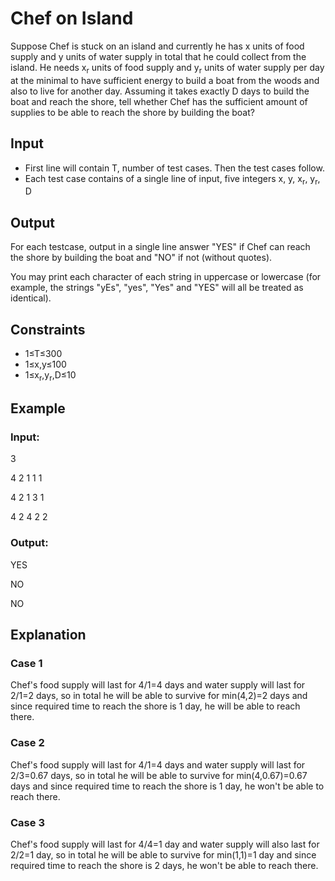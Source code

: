 # Chef on Island

Suppose Chef is stuck on an island and currently he has x units of food supply and y units of water supply in total that he could collect from the island. 
He needs x<sub>r</sub> units of food supply and y<sub>r</sub> units of water supply per day at the minimal to have sufficient energy to build a boat from the woods and also to live for another day. 
Assuming it takes exactly D days to build the boat and reach the shore, tell whether Chef has the 
sufficient amount of supplies to be able to reach the shore by building the boat?

## Input

- First line will contain T, number of test cases. Then the test cases follow.
- Each test case contains of a single line of input, five integers x, y, x<sub>r</sub>, y<sub>r</sub>, D

## Output

For each testcase, output in a single line answer "YES" if Chef can reach the shore by building the boat and "NO" if not (without quotes).

You may print each character of each string in uppercase or lowercase (for example, the strings "yEs", "yes", "Yes" and "YES" will all be treated as identical).

## Constraints

- 1≤T≤300 
- 1≤x,y≤100
- 1≤x<sub>r</sub>,y<sub>r</sub>,D≤10

## Example

### Input:

3

4 2 1 1 1

4 2 1 3 1

4 2 4 2 2

### Output:

YES

NO

NO

## Explanation

### Case 1

Chef's food supply will last for 4/1=4 days and water supply will last for 2/1=2 days, so in total he will be able to survive for min(4,2)=2 days and since 
required time to reach the shore is 1 day, he will be able to reach there.

### Case 2

Chef's food supply will last for 4/1=4 days and water supply will last for 2/3=0.67 days, so in total he will be able to survive for min(4,0.67)=0.67 days and 
since required time to reach the shore is 1 day, he won't be able to reach there.

### Case 3

Chef's food supply will last for 4/4=1 day and water supply will also last for 2/2=1 day, so in total he will be able to survive for min(1,1)=1 day and since required 
time to reach the shore is 2 days, he won't be able to reach there.

